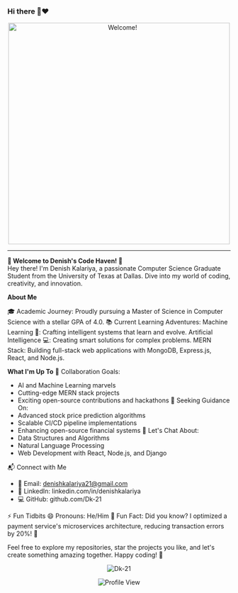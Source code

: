 ### Hi there 👋❤️
<div align="center">
<img src="https://media.giphy.com/media/11JTxkrmq4bGE0/source.gif" alt="Welcome!" width="500" />
</div>

---

**👋 Welcome to Denish's Code Haven! 🚀**  
Hey there! I'm Denish Kalariya, a passionate Computer Science Graduate Student from the University of Texas at Dallas. Dive into my world of coding, creativity, and innovation.

**About Me**

🎓 Academic Journey: Proudly pursuing a Master of Science in Computer Science with a stellar GPA of 4.0.
📚 Current Learning Adventures:
Machine Learning 🤖: Crafting intelligent systems that learn and evolve.
Artificial Intelligence 💻: Creating smart solutions for complex problems.
MERN Stack: Building full-stack web applications with MongoDB, Express.js, React, and Node.js.

 **What I'm Up To**
👯 Collaboration Goals:
- AI and Machine Learning marvels
- Cutting-edge MERN stack projects
- Exciting open-source contributions and hackathons
🤔 Seeking Guidance On:
- Advanced stock price prediction algorithms
- Scalable CI/CD pipeline implementations
- Enhancing open-source financial systems
💬 Let's Chat About:
- Data Structures and Algorithms
- Natural Language Processing
- Web Development with React, Node.js, and Django

📬 Connect with Me
- 📧 Email: denishkalariya21@gmail.com
- 💼 LinkedIn: linkedin.com/in/denishkalariya
- 💻 GitHub: github.com/Dk-21

⚡ Fun Tidbits
😄 Pronouns: He/Him
🌟 Fun Fact: Did you know? I optimized a payment service's microservices architecture, reducing transaction errors by 20%! 🚀

Feel free to explore my repositories, star the projects you like, and let's create something amazing together. Happy coding! 🌟
<div align="center">
<p><img align="center" src="https://github-readme-streak-stats.herokuapp.com/?user=Dk-21&background=126e82&dates=FA8C00" alt="Dk-21" /></p>
</div>
<div align="center">
<img src="https://komarev.com/ghpvc/?username=Dk-21&style=flat-square&color=126e82" alt="Profile View">
</div>  



